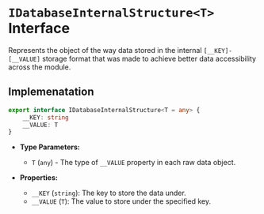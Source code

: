# **`IDatabaseInternalStructure<T>` Interface**

Represents the object of the way data stored in the internal `[__KEY]-[__VALUE]` storage format that was made to achieve better data accessibility across the module.

## Implemenatation
```ts
export interface IDatabaseInternalStructure<T = any> {
    __KEY: string
    __VALUE: T
}
```

- **Type Parameters:**
  - `T` (`any`) - The type of `__VALUE` property in each raw data object.

- **Properties:**
  - `__KEY` (`string`): The key to store the data under.
  - `__VALUE` (`T`): The value to store under the specified key.
